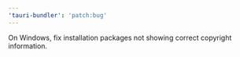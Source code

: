 ```yaml
---
'tauri-bundler': 'patch:bug'
---
```


On Windows, fix installation packages not showing correct copyright information.
